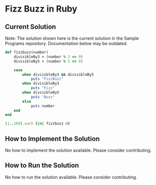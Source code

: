 # Fizz Buzz in Ruby

## Current Solution

Note: The solution shown here is the current solution in the Sample Programs repository. Documentation below may be outdated.

```Ruby
def fizzbuzz(number)
    divisibleBy3 = (number % 3 == 0)
    divisibleBy5 = (number % 5 == 0)

    case
        when divisibleBy3 && divisibleBy5
            puts "FizzBuzz"
        when divisibleBy3
            puts "Fizz"
        when divisibleBy5
            puts "Buzz"
        else 
            puts number
    end
end

(1..100).each {|n| fizzbuzz n}

```

## How to Implement the Solution

No how to implement the solution available. Please consider contributing.

## How to Run the Solution

No how to run the solution available. Please consider contributing.